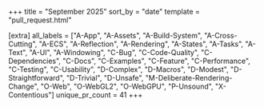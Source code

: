 +++
title = "September 2025"
sort_by = "date"
template = "pull_request.html"

[extra]
all_labels = ["A-App", "A-Assets", "A-Build-System", "A-Cross-Cutting", "A-ECS", "A-Reflection", "A-Rendering", "A-States", "A-Tasks", "A-Text", "A-UI", "A-Windowing", "C-Bug", "C-Code-Quality", "C-Dependencies", "C-Docs", "C-Examples", "C-Feature", "C-Performance", "C-Testing", "C-Usability", "D-Complex", "D-Macros", "D-Modest", "D-Straightforward", "D-Trivial", "D-Unsafe", "M-Deliberate-Rendering-Change", "O-Web", "O-WebGL2", "O-WebGPU", "P-Unsound", "X-Contentious"]
unique_pr_count = 41
+++
